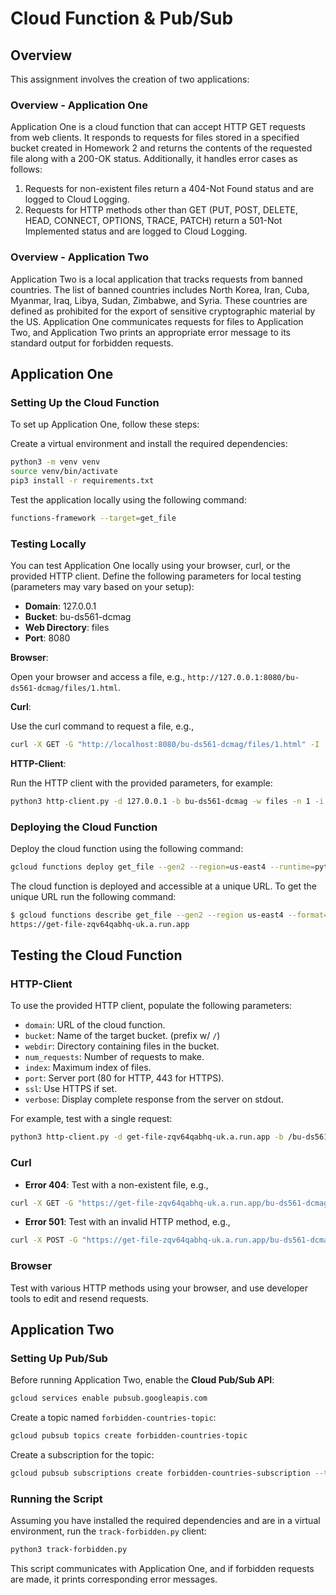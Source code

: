 # Cloud Function & Pub/Sub

## Overview

This assignment involves the creation of two applications:

### Overview - Application One

Application One is a cloud function that can accept HTTP GET requests from web clients. It responds to requests for files stored in a specified bucket created in Homework 2 and returns the contents of the requested file along with a 200-OK status. Additionally, it handles error cases as follows:

1. Requests for non-existent files return a 404-Not Found status and are logged to Cloud Logging.
2. Requests for HTTP methods other than GET (PUT, POST, DELETE, HEAD, CONNECT, OPTIONS, TRACE, PATCH) return a 501-Not Implemented status and are logged to Cloud Logging.

### Overview - Application Two

Application Two is a local application that tracks requests from banned countries. The list of banned countries includes North Korea, Iran, Cuba, Myanmar, Iraq, Libya, Sudan, Zimbabwe, and Syria. These countries are defined as prohibited for the export of sensitive cryptographic material by the US. Application One communicates requests for files to Application Two, and Application Two prints an appropriate error message to its standard output for forbidden requests.

## Application One

### Setting Up the Cloud Function

To set up Application One, follow these steps:

Create a virtual environment and install the required dependencies:

```bash
python3 -m venv venv
source venv/bin/activate
pip3 install -r requirements.txt
```

Test the application locally using the following command:

```bash
functions-framework --target=get_file
```

### Testing Locally

You can test Application One locally using your browser, curl, or the provided HTTP client. Define the following parameters for local testing (parameters may vary based on your setup):

-   **Domain**: 127.0.0.1
-   **Bucket**: bu-ds561-dcmag
-   **Web Directory**: files
-   **Port**: 8080

**Browser**:

Open your browser and access a file, e.g., `http://127.0.0.1:8080/bu-ds561-dcmag/files/1.html`.

**Curl**:

Use the curl command to request a file, e.g.,

```bash
curl -X GET -G "http://localhost:8080/bu-ds561-dcmag/files/1.html" -I
```

**HTTP-Client**:

Run the HTTP client with the provided parameters, for example:

```bash
python3 http-client.py -d 127.0.0.1 -b bu-ds561-dcmag -w files -n 1 -i 9999 -p 8080 -v
```

### Deploying the Cloud Function

Deploy the cloud function using the following command:

```bash
gcloud functions deploy get_file --gen2 --region=us-east4 --runtime=python39 --source=. --entry-point=get_file --trigger-http --allow-unauthenticated --max-instances=20
```

The cloud function is deployed and accessible at a unique URL. To get the unique URL run the following command:

```bash
$ gcloud functions describe get_file --gen2 --region us-east4 --format='value(serviceConfig.uri)'
https://get-file-zqv64qabhq-uk.a.run.app
```

## Testing the Cloud Function

### HTTP-Client

To use the provided HTTP client, populate the following parameters:

-   `domain`: URL of the cloud function.
-   `bucket`: Name of the target bucket. (prefix w/ `/`)
-   `webdir`: Directory containing files in the bucket.
-   `num_requests`: Number of requests to make.
-   `index`: Maximum index of files.
-   `port`: Server port (80 for HTTP, 443 for HTTPS).
-   `ssl`: Use HTTPS if set.
-   `verbose`: Display complete response from the server on stdout.

For example, test with a single request:

```bash
python3 http-client.py -d get-file-zqv64qabhq-uk.a.run.app -b /bu-ds561-dcmag -w files -n 1 -i 9999 -s -v
```

### Curl

-   **Error 404**: Test with a non-existent file, e.g.,

```bash
curl -X GET -G "https://get-file-zqv64qabhq-uk.a.run.app/bu-ds561-dcmag/files/01.html" -I
```

-   **Error 501**: Test with an invalid HTTP method, e.g.,

```bash
curl -X POST -G "https://get-file-zqv64qabhq-uk.a.run.app/bu-ds561-dcmag/files/1.html" -I
```

### Browser

Test with various HTTP methods using your browser, and use developer tools to edit and resend requests.

## Application Two

### Setting Up Pub/Sub

Before running Application Two, enable the **Cloud Pub/Sub API**:

```bash
gcloud services enable pubsub.googleapis.com
```

Create a topic named `forbidden-countries-topic`:

```bash
gcloud pubsub topics create forbidden-countries-topic
```

Create a subscription for the topic:

```bash
gcloud pubsub subscriptions create forbidden-countries-subscription --topic forbidden-countries-topic
```

### Running the Script

Assuming you have installed the required dependencies and are in a virtual environment, run the `track-forbidden.py` client:

```bash
python3 track-forbidden.py
```

This script communicates with Application One, and if forbidden requests are made, it prints corresponding error messages.
